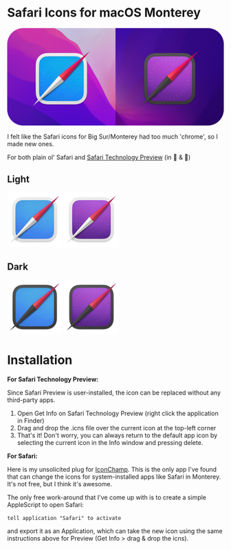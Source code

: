 # Safari Icons for macOS Monterey

![My new & improved icons in action!](images/preview.png)

I felt like the Safari icons for Big Sur/Monterey had too much 'chrome', so I made new ones.

For both plain ol' Safari and [Safari Technology Preview](https://developer.apple.com/safari/technology-preview/) (in :new_moon_with_face: & :full_moon_with_face:)

## Light

<img src="png/Safari_Light.png" alt="Safari Light" title="Safari Light" width="128">
<img src="png/SafariPreview_Light.png" alt="Safari Preview Light" title="Safari Preview Light" width="128">

## Dark

<img src="png/Safari_Dark.png" alt="Safari Dark" title="Safari Dark" width="128">
<img src="png/SafariPreview_Dark.png" alt="Safari Preview Dark" title="Safari Preview Dark" width="128">

# Installation

**For Safari Technology Preview:** 

Since Safari Preview is user-installed, the icon can be replaced without any third-party apps.

1. Open Get Info on Safari Technology Preview (right click the application in Finder)
2. Drag and drop the .icns file over the current icon at the top-left corner
3. That's it! Don't worry, you can always return to the default app icon by selecting the current icon in the Info window and pressing delete.

**For Safari:**

Here is my unsolicited plug for [IconChamp](https://www.macenhance.com/iconchamp.html). This is the only app I've found that can change the icons for system-installed apps like Safari in Monterey. It's not free, but I think it's awesome.

The only free work-around that I've come up with is to create a simple AppleScript to open Safari:

```
tell application "Safari" to activate
```
and export it as an Application, which can take the new icon using the same instructions above for Preview (Get Info > drag & drop the icns).
